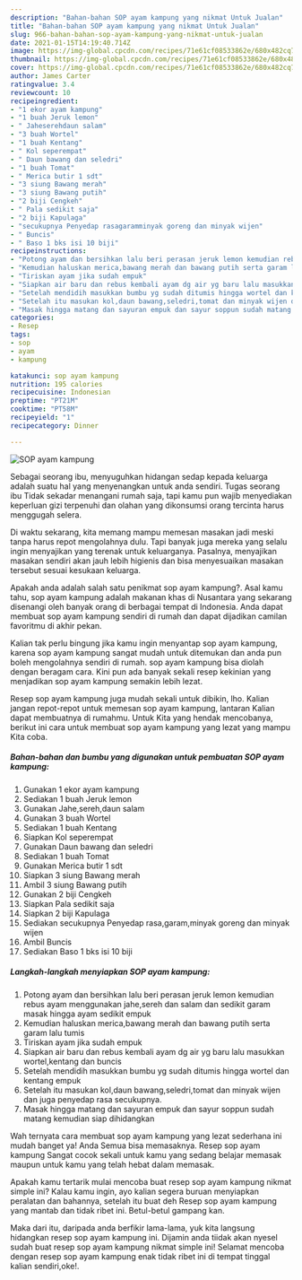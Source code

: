 ```yaml
---
description: "Bahan-bahan SOP ayam kampung yang nikmat Untuk Jualan"
title: "Bahan-bahan SOP ayam kampung yang nikmat Untuk Jualan"
slug: 966-bahan-bahan-sop-ayam-kampung-yang-nikmat-untuk-jualan
date: 2021-01-15T14:19:40.714Z
image: https://img-global.cpcdn.com/recipes/71e61cf08533862e/680x482cq70/sop-ayam-kampung-foto-resep-utama.jpg
thumbnail: https://img-global.cpcdn.com/recipes/71e61cf08533862e/680x482cq70/sop-ayam-kampung-foto-resep-utama.jpg
cover: https://img-global.cpcdn.com/recipes/71e61cf08533862e/680x482cq70/sop-ayam-kampung-foto-resep-utama.jpg
author: James Carter
ratingvalue: 3.4
reviewcount: 10
recipeingredient:
- "1 ekor ayam kampung"
- "1 buah Jeruk lemon"
- " Jaheserehdaun salam"
- "3 buah Wortel"
- "1 buah Kentang"
- " Kol seperempat"
- " Daun bawang dan seledri"
- "1 buah Tomat"
- " Merica butir 1 sdt"
- "3 siung Bawang merah"
- "3 siung Bawang putih"
- "2 biji Cengkeh"
- " Pala sedikit saja"
- "2 biji Kapulaga"
- "secukupnya Penyedap rasagaramminyak goreng dan minyak wijen"
- " Buncis"
- " Baso 1 bks isi 10 biji"
recipeinstructions:
- "Potong ayam dan bersihkan lalu beri perasan jeruk lemon kemudian rebus ayam menggunakan jahe,sereh dan salam dan sedikit garam masak hingga ayam sedikit empuk"
- "Kemudian haluskan merica,bawang merah dan bawang putih serta garam lalu tumis"
- "Tiriskan ayam jika sudah empuk"
- "Siapkan air baru dan rebus kembali ayam dg air yg baru lalu masukkan wortel,kentang dan buncis"
- "Setelah mendidih masukkan bumbu yg sudah ditumis hingga wortel dan kentang empuk"
- "Setelah itu masukan kol,daun bawang,seledri,tomat dan minyak wijen dan juga penyedap rasa secukupnya."
- "Masak hingga matang dan sayuran empuk dan sayur soppun sudah matang kemudian siap dihidangkan"
categories:
- Resep
tags:
- sop
- ayam
- kampung

katakunci: sop ayam kampung 
nutrition: 195 calories
recipecuisine: Indonesian
preptime: "PT21M"
cooktime: "PT58M"
recipeyield: "1"
recipecategory: Dinner

---
```



![SOP ayam kampung](https://img-global.cpcdn.com/recipes/71e61cf08533862e/680x482cq70/sop-ayam-kampung-foto-resep-utama.jpg)

Sebagai seorang ibu, menyuguhkan hidangan sedap kepada keluarga adalah suatu hal yang menyenangkan untuk anda sendiri. Tugas seorang ibu Tidak sekadar menangani rumah saja, tapi kamu pun wajib menyediakan keperluan gizi terpenuhi dan olahan yang dikonsumsi orang tercinta harus menggugah selera.

Di waktu  sekarang, kita memang mampu memesan masakan jadi meski tanpa harus repot mengolahnya dulu. Tapi banyak juga mereka yang selalu ingin menyajikan yang terenak untuk keluarganya. Pasalnya, menyajikan masakan sendiri akan jauh lebih higienis dan bisa menyesuaikan masakan tersebut sesuai kesukaan keluarga. 



Apakah anda adalah salah satu penikmat sop ayam kampung?. Asal kamu tahu, sop ayam kampung adalah makanan khas di Nusantara yang sekarang disenangi oleh banyak orang di berbagai tempat di Indonesia. Anda dapat membuat sop ayam kampung sendiri di rumah dan dapat dijadikan camilan favoritmu di akhir pekan.

Kalian tak perlu bingung jika kamu ingin menyantap sop ayam kampung, karena sop ayam kampung sangat mudah untuk ditemukan dan anda pun boleh mengolahnya sendiri di rumah. sop ayam kampung bisa diolah dengan beragam cara. Kini pun ada banyak sekali resep kekinian yang menjadikan sop ayam kampung semakin lebih lezat.

Resep sop ayam kampung juga mudah sekali untuk dibikin, lho. Kalian jangan repot-repot untuk memesan sop ayam kampung, lantaran Kalian dapat membuatnya di rumahmu. Untuk Kita yang hendak mencobanya, berikut ini cara untuk membuat sop ayam kampung yang lezat yang mampu Kita coba.

<!--inarticleads1-->

##### Bahan-bahan dan bumbu yang digunakan untuk pembuatan SOP ayam kampung:

1. Gunakan 1 ekor ayam kampung
1. Sediakan 1 buah Jeruk lemon
1. Gunakan  Jahe,sereh,daun salam
1. Gunakan 3 buah Wortel
1. Sediakan 1 buah Kentang
1. Siapkan  Kol seperempat
1. Gunakan  Daun bawang dan seledri
1. Sediakan 1 buah Tomat
1. Gunakan  Merica butir 1 sdt
1. Siapkan 3 siung Bawang merah
1. Ambil 3 siung Bawang putih
1. Gunakan 2 biji Cengkeh
1. Siapkan  Pala sedikit saja
1. Siapkan 2 biji Kapulaga
1. Sediakan secukupnya Penyedap rasa,garam,minyak goreng dan minyak wijen
1. Ambil  Buncis
1. Sediakan  Baso 1 bks isi 10 biji




<!--inarticleads2-->

##### Langkah-langkah menyiapkan SOP ayam kampung:

1. Potong ayam dan bersihkan lalu beri perasan jeruk lemon kemudian rebus ayam menggunakan jahe,sereh dan salam dan sedikit garam masak hingga ayam sedikit empuk
1. Kemudian haluskan merica,bawang merah dan bawang putih serta garam lalu tumis
1. Tiriskan ayam jika sudah empuk
1. Siapkan air baru dan rebus kembali ayam dg air yg baru lalu masukkan wortel,kentang dan buncis
1. Setelah mendidih masukkan bumbu yg sudah ditumis hingga wortel dan kentang empuk
1. Setelah itu masukan kol,daun bawang,seledri,tomat dan minyak wijen dan juga penyedap rasa secukupnya.
1. Masak hingga matang dan sayuran empuk dan sayur soppun sudah matang kemudian siap dihidangkan




Wah ternyata cara membuat sop ayam kampung yang lezat sederhana ini mudah banget ya! Anda Semua bisa memasaknya. Resep sop ayam kampung Sangat cocok sekali untuk kamu yang sedang belajar memasak maupun untuk kamu yang telah hebat dalam memasak.

Apakah kamu tertarik mulai mencoba buat resep sop ayam kampung nikmat simple ini? Kalau kamu ingin, ayo kalian segera buruan menyiapkan peralatan dan bahannya, setelah itu buat deh Resep sop ayam kampung yang mantab dan tidak ribet ini. Betul-betul gampang kan. 

Maka dari itu, daripada anda berfikir lama-lama, yuk kita langsung hidangkan resep sop ayam kampung ini. Dijamin anda tiidak akan nyesel sudah buat resep sop ayam kampung nikmat simple ini! Selamat mencoba dengan resep sop ayam kampung enak tidak ribet ini di tempat tinggal kalian sendiri,oke!.

